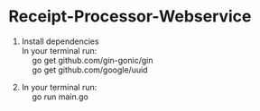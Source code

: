 # Receipt-Processor-Webservice

1. Install dependencies
\
In your terminal run:
    \
    &emsp; go get github.com/gin-gonic/gin
    \
    &emsp; go get github.com/google/uuid

2. In your terminal run:
    \
    &emsp; go run main.go



    

